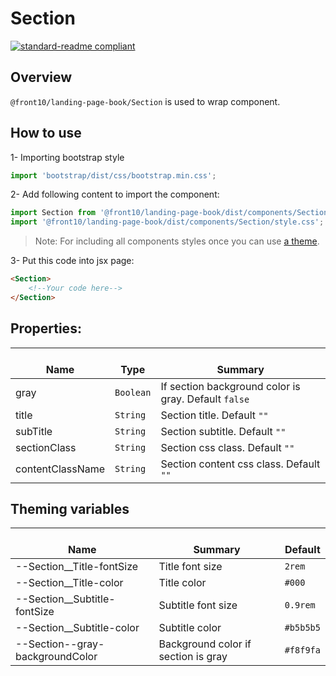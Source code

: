 # Section

[![standard-readme compliant](https://img.shields.io/badge/standard--readme-OK-green.svg?style=flat-square)](https://github.com/RichardLitt/standard-readme)

## Overview

`@front10/landing-page-book/Section` is used to wrap component.

## How to use

1- Importing bootstrap style

```js
import 'bootstrap/dist/css/bootstrap.min.css';
```

2- Add following content to import the component:

```js
import Section from '@front10/landing-page-book/dist/components/Section';
import '@front10/landing-page-book/dist/components/Section/style.css';
```

> Note: For including all components styles once you can use [a theme](https://github.com/front10/landing-page-book/wiki/Theming).

3- Put this code into jsx page:

```html
<Section>
    <!--Your code here-->
</Section>
```

## Properties:

| </br>Name        | </br>Type | </br>Summary                                         |
| ---------------- | --------- | ---------------------------------------------------- |
| gray             | `Boolean` | If section background color is gray. Default `false` |
| title            | `String`  | Section title. Default `""`                          |
| subTitle         | `String`  | Section subtitle. Default `""`                       |
| sectionClass     | `String`  | Section css class. Default `""`                      |
| contentClassName | `String`  | Section content css class. Default `""`              |

## Theming variables

| </br>Name                       | </br>Summary                        | </br>Default |
| ------------------------------- | ----------------------------------- | ------------ |
| --Section\_\_Title-fontSize     | Title font size                     | `2rem`       |
| --Section\_\_Title-color        | Title color                         | `#000`       |
| --Section\_\_Subtitle-fontSize  | Subtitle font size                  | `0.9rem`     |
| --Section\_\_Subtitle-color     | Subtitle color                      | `#b5b5b5`    |
| --Section--gray-backgroundColor | Background color if section is gray | `#f8f9fa`    |
